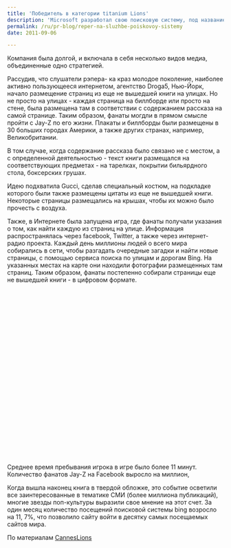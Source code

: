 ```yaml
---
title: 'Победитель в категории titanium Lions'
description: 'Microsoft разработал свою поисковую систему, под названием Bing. Для того, чтобы &quot;выстрелить&quot; в самом начале, компания решила использовать такое событие, как выпуск популярным рэпером Jay-Z своей автобиографии. Компания была долгой, и включала в себя несколько видов медиа, объединенные одно стратегией.'
permalink: /ru/pr-blog/reper-na-sluzhbe-poiskovoy-sistemy
date: 2011-09-06

---
```


Компания была долгой, и включала в себя несколько видов медиа, объединенные одно стратегией.

Рассудив, что слушатели рэпера-  ка краз молодое поколение, наиболее активно пользующееся интернетом, агентство Droga5, Нью-Йорк, начало размещение страниц из еще не вышедшей книги на улицах. Но не просто на улицах - каждая страница на биллборде или просто на стене, была размещена там в соответствии с содержанием рассказа на самой странице. Таким образом, фанаты могдли в прямом смысле пройти с Jay-Z по его жизни. Плакаты и биллборды были размещены в 30 больших городах Америки, а также других странах, например, Великобритании.

В том случае, когда содержание рассказа было связано не с местом, а с определенной деятельностью - текст книги размещался на соответствующих предметах - на тарелках, покрытии бильярдного стола, боксерских грушах.

Идею подхватила Gucci, сделав специальный костюм, на подкладке которого были также размещены цитаты из еще не вышедшей книги. Некоторые страницы размещались на крышах, чтобы их можно было прочесть с воздуха.

Также, в Интернете была запущена игра, где фанаты получали указания о том, как найти каждую из страниц на улице.  Информация распространялась через facebook, Twitter, а также через интернет-радио проекта. Каждый день миллионы людей о всего мира собирались в сети, чтобы разгадать очередные загадки и найти новые страницы, с помощью сервиса поиска по улицам и дорогам Bing. На указанных местах на карте они находили фотографии размещенных там страниц. Таким образом, фанаты постепенно собирали страницы еще не вышедшей книги - в цифровом формате.

<object width="640" height="390"><param name="movie" value="https://www.youtube.com/v/XNic4wf8AYg&rel=0&hl=en_US&feature=player_embedded&version=3"></param><param name="allowFullScreen" value="true"></param><param name="allowScriptAccess" value="always"></param><embed src="https://www.youtube.com/v/XNic4wf8AYg&amp;rel=0&amp;hl=en_US&amp;feature=player_embedded&amp;version=3" type="application/x-shockwave-flash" allowfullscreen="true" allowscriptaccess="always" width="640" height="390"></embed></object>

Среднее время пребывания игрока в игре было более 11 минут. Количество фанатов Jay-Z на Facebook выросло на миллион,

Когда вышла наконец книга в твердой обложке, это событие осветили все заинтересованные в тематике СМИ (более миллиона публикаций), многие звезды поп-культуры выразили свое мнение на этот счет. За один месяц количество посещений поисковой системы bing возросло на 11, 7%, что позволило сайту войти в десятку самых посещаемых сайтов мира.

По материалам <a href="https://www.canneslions.com/">CannesLions</a>

